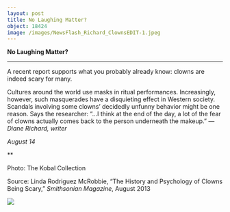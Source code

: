 ```yaml
---
layout: post
title: No Laughing Matter?
object: 18424
image: /images/NewsFlash_Richard_ClownsEDIT-1.jpeg
---
```

**No Laughing Matter?**

****

A recent report supports what you probably already know: clowns are indeed scary for many.

Cultures around the world use masks in ritual performances. Increasingly, however, such masquerades have a disquieting effect in Western society. Scandals involving some clowns’ decidedly unfunny behavior might be one reason. Says the researcher: “…I think at the end of the day, a lot of the fear of clowns actually comes back to the person underneath the makeup.” *—Diane Richard, writer*

*August 14*

**

Photo: The Kobal Collection

Source: Linda Rodriguez McRobbie, “The History and Psychology of Clowns Being Scary,” *Smithsonian Magazine*, August 2013 

![]({{siteurl.base}}/images/NewsFlash_Richard_ClownsEDIT-1.jpeg)

